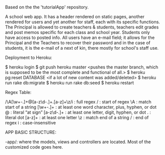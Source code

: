 Based on the the 'tutorialApp' repository.

A school web app. It has a header rendered on static pages, another rendered for users and yet another for staff, each with its specific functions.
The Principal is allowed to create teachers & students, teachers edit grades and post memos specific for each class and school year. Students only have access to posted info.
All users have an e-mail field; it allows for the Principal and the Teachers to recover their password and in the case of students, it is the e-mail of a next of kin, there mostly for school's staff use.

Deployment to Heroku:

$ heroku login
$ git push heroku master <pushes the master branch, which is supposed to be the most complete and functional of all.>
$ heroku pg:reset DATABASE <if a lot of new content was added/deleted>
$ heroku run rake db:migrate <if new migrations were added>
$ heroku run rake db:seed <if there are important new DB seeds>
$ heroku restart <if the DB was reseted>

Regex Table:

/\A[\w+\-.]+@[a-z\d\-.]+\.[a-z]+\z/i :	full regex
/	                                   : start of regex
\A	                                 : match start of a string
[\w+\-.]+	                           : at least one word character, plus, hyphen, or dot
@	                                   : literal “at sign”
[a-z\d\-.]+	                         : at least one letter, digit, hyphen, or dot
\.                                   : literal dot
[a-z]+	                             : at least one letter
\z	                                 : match end of a string
/	                                   : end of regex
i	                                   : case-insensitive

APP BASIC STRUCTURE:

-app/:
  where the models, views and controllers are located. Most of the customized code goes here.
